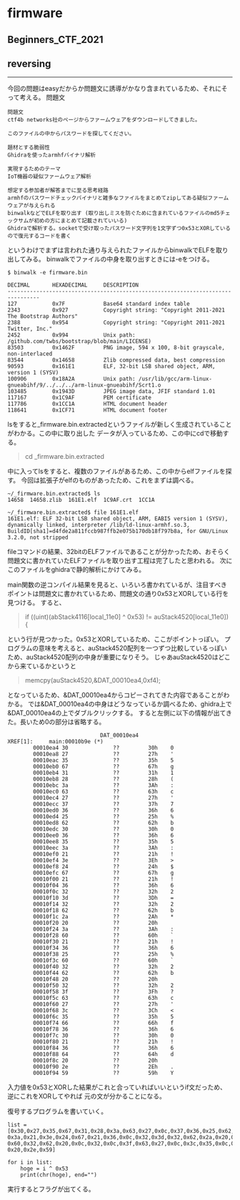 # firmware
## Beginners_CTF_2021
## reversing
***

今回の問題はeasyだからか問題文に誘導がかなり含まれているため、それにそって考える。
問題文
```
問題文
ctf4b networks社のページからファームウェアをダウンロードしてきました。

このファイルの中からパスワードを探してください。

題材とする脆弱性
Ghidraを使ったarmhfバイナリ解析

実現するためのテーマ
IoT機器の疑似ファームウェア解析

想定する参加者が解答までに至る思考経路
armhfのパスワードチェックバイナリと雑多なファイルをまとめてzipしてある疑似ファームウェアが与えられる
binwalkなどでELFを取り出す (取り出しミスを防ぐために含まれているファイルのmd5チェックサムが初めの方にまとめて記載されていいる)
Ghidraで解析する。socketで受け取ったパスワード文字列を1文字ずつ0x53とXORしているので復元するコードを書く
```

というわけでまずは言われた通り与えられたファイルからbinwalkでELFを取り出してみる。
binwalkでファイルの中身を取り出すときには-eをつける。

```
$ binwalk -e firmware.bin

DECIMAL       HEXADECIMAL     DESCRIPTION
--------------------------------------------------------------------------------
127           0x7F            Base64 standard index table
2343          0x927           Copyright string: "Copyright 2011-2021 The Bootstrap Authors"
2388          0x954           Copyright string: "Copyright 2011-2021 Twitter, Inc."
2452          0x994           Unix path: /github.com/twbs/bootstrap/blob/main/LICENSE)
83503         0x1462F         PNG image, 594 x 100, 8-bit grayscale, non-interlaced
83544         0x14658         Zlib compressed data, best compression
90593         0x161E1         ELF, 32-bit LSB shared object, ARM, version 1 (SYSV)
100906        0x18A2A         Unix path: /usr/lib/gcc/arm-linux-gnueabihf/9/../../../arm-linux-gnueabihf/Scrt1.o
103485        0x1943D         JPEG image data, JFIF standard 1.01
117167        0x1C9AF         PEM certificate
117786        0x1CC1A         HTML document header
118641        0x1CF71         HTML document footer
```
lsをすると_firmware.bin.extractedというファイルが新しく生成されていることがわかる。この中に取り出した
データが入っているため、この中にcdで移動する。

> cd _firmware.bin.extracted

中に入ってlsをすると、複数のファイルがあるため、この中からelfファイルを探す。
今回は拡張子がelfのものがあったため、これをまずは調べる。

```
~/_firmware.bin.extracted$ ls
14658  14658.zlib  161E1.elf  1C9AF.crt  1CC1A

~/_firmware.bin.extracted$ file 161E1.elf
161E1.elf: ELF 32-bit LSB shared object, ARM, EABI5 version 1 (SYSV), dynamically linked, interpreter /lib/ld-linux-armhf.so.3, BuildID[sha1]=d4fde2a811fccb987ffb2e075b170db18f797b8a, for GNU/Linux 3.2.0, not stripped
```

fileコマンドの結果、32bitのELFファイルであることが分かったため、おそらく問題文に書かれていたELFファイルを取り出す工程は完了したと思われる。
次にこのファイルをghidraで静的解析にかけてみる。

main関数の逆コンパイル結果を見ると、いろいろ書かれているが、注目すべきポイントは問題文に書かれているため、問題文の通り0x53とXORしている行を見つける。
すると、
> if ((uint)(abStack4116[local_11e0] ^ 0x53) != auStack4520[local_11e0]) {

という行が見つかった。0x53とXORしているため、ここがポイントっぽい。
プログラムの意味を考えると、auStack4520配列を一つずつ比較しているっぽいため、auStack4520配列の中身が重要になりそう。
じゃあauStack4520はどこから来ているかというと
> memcpy(auStack4520,&DAT_00010ea4,0xf4);

となっているため、&DAT_00010ea4からコピーされてきた内容であることがわかる。
では&DAT_00010ea4の中身はどうなっているか調べるため、ghidra上で&DAT_00010ea4の上でダブルクリックする。
すると左側に以下の情報が出てきた。長いため0の部分は省略する。
```
                             DAT_00010ea4                                    XREF[1]:     main:00010b9e (*)   
        00010ea4 30              ??         30h    0
        00010ea8 27              ??         27h    '
        00010eac 35              ??         35h    5
        00010eb0 67              ??         67h    g
        00010eb4 31              ??         31h    1
        00010eb8 28              ??         28h    (
        00010ebc 3a              ??         3Ah    :
        00010ec0 63              ??         63h    c
        00010ec4 27              ??         27h    '
        00010ecc 37              ??         37h    7
        00010ed0 36              ??         36h    6
        00010ed4 25              ??         25h    %
        00010ed8 62              ??         62h    b
        00010edc 30              ??         30h    0
        00010ee0 36              ??         36h    6
        00010ee8 35              ??         35h    5
        00010eec 3a              ??         3Ah    :
        00010ef0 21              ??         21h    !
        00010ef4 3e              ??         3Eh    >
        00010ef8 24              ??         24h    $
        00010efc 67              ??         67h    g
        00010f00 21              ??         21h    !
        00010f04 36              ??         36h    6
        00010f0c 32              ??         32h    2
        00010f10 3d              ??         3Dh    =
        00010f14 32              ??         32h    2
        00010f18 62              ??         62h    b
        00010f1c 2a              ??         2Ah    *
        00010f20 20              ??         20h     
        00010f24 3a              ??         3Ah    :
        00010f28 60              ??         60h    `
        00010f30 21              ??         21h    !
        00010f34 36              ??         36h    6
        00010f38 25              ??         25h    %
        00010f3c 60              ??         60h    `
        00010f40 32              ??         32h    2
        00010f44 62              ??         62h    b
        00010f48 20              ??         20h     
        00010f50 32              ??         32h    2
        00010f58 3f              ??         3Fh    ?
        00010f5c 63              ??         63h    c
        00010f60 27              ??         27h    '
        00010f68 3c              ??         3Ch    <
        00010f6c 35              ??         35h    5
        00010f74 66              ??         66h    f
        00010f78 36              ??         36h    6
        00010f7c 30              ??         30h    0
        00010f80 21              ??         21h    !
        00010f84 36              ??         36h    6
        00010f88 64              ??         64h    d
        00010f8c 20              ??         20h     
        00010f90 2e              ??         2Eh    .
        00010f94 59              ??         59h    Y
```

入力値を0x53とXORした結果がこれと合っていればいいというif文だっため、逆にこれをXORしてやれば
元の文が分かることになる。

復号するプログラムを書いていく。
```
list = [0x30,0x27,0x35,0x67,0x31,0x28,0x3a,0x63,0x27,0x0c,0x37,0x36,0x25,0x62,0x30,0x36,0x0c,0x35,
0x3a,0x21,0x3e,0x24,0x67,0x21,0x36,0x0c,0x32,0x3d,0x32,0x62,0x2a,0x20,0x3a,0x60,0x0c,0x21,0x36,0x25,
0x60,0x32,0x62,0x20,0x0c,0x32,0x0c,0x3f,0x63,0x27,0x0c,0x3c,0x35,0x0c,0x66,0x36,0x30,0x21,0x36,0x64,
0x20,0x2e,0x59]

for i in list:
    hoge = i ^ 0x53
    print(chr(hoge), end="")
```

実行するとフラグが出てくる。